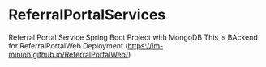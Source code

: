 # ReferralPortalServices
Referral Portal Service Spring Boot Project with MongoDB
This is BAckend for ReferralPortalWeb 
Deployment (https://im-minion.github.io/ReferralPortalWeb/)
